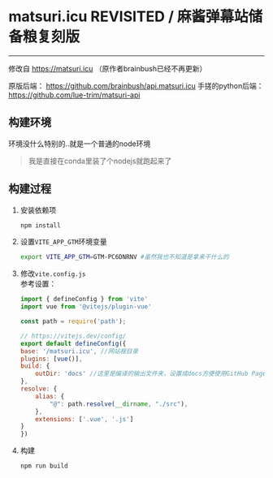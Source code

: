 # matsuri.icu REVISITED / 麻酱弹幕站储备粮复刻版

---

修改自 https://matsuri.icu （原作者brainbush已经不再更新）

原版后端： https://github.com/brainbush/api.matsuri.icu
手搓的python后端： https://github.com/lue-trim/matsuri-api

## 构建环境
环境没什么特别的..就是一个普通的node环境  
> 我是直接在conda里装了个nodejs就跑起来了

## 构建过程
1. 安装依赖项
    ```bash
    npm install
    ```
1. 设置`VITE_APP_GTM`环境变量
    ```bash
    export VITE_APP_GTM=GTM-PC6DNRNV #虽然我也不知道是拿来干什么的
    ```
1. 修改`vite.config.js`  
    参考设置：  
    ```javascript
    import { defineConfig } from 'vite'
    import vue from '@vitejs/plugin-vue'

    const path = require('path');

    // https://vitejs.dev/config/
    export default defineConfig({
    base: '/matsuri.icu', //网站根目录
    plugins: [vue()],
    build: {
        outDir: 'docs' //这里是编译的输出文件夹，设置成docs方便使用GitHub Pages自动部署
    },
    resolve: {
        alias: {
            "@": path.resolve(__dirname, "./src"),
        },
        extensions: ['.vue', '.js']
    }
    })
    ```
1. 构建
    ```bash
    npm run build
    ```